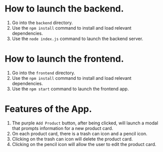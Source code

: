 # How to launch the backend.

1. Go into the `backend` directory.
2. Use the `npm install` command to install and load relevant dependencies.
3. Use the `node index.js` command to launch the backend server.

# How to launch the frontend.

1. Go into the `frontend` directory.
2. Use the `npm install` command to install and load relevant dependencies.
3. Use the `npm start` command to launch the frontend app.

# Features of the App.

1. The purple `Add Product` button, after being clicked, will launch a modal that prompts information for a new product card.
2. On each product card, there is a trash can icon and a pencil icon.
3. Clicking on the trash can icon will delete the product card.
4. Clicking on the pencil icon will allow the user to edit the product card.